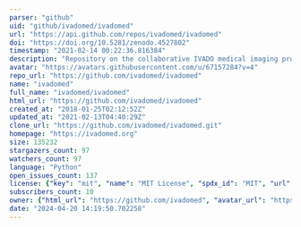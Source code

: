 ```yaml
---
parser: "github"
uid: "github/ivadomed/ivadomed"
url: "https://api.github.com/repos/ivadomed/ivadomed"
doi: "https://doi.org/10.5281/zenodo.4527802"
timestamp: "2021-02-14 00:22:36.816384"
description: "Repository on the collaborative IVADO medical imaging project between the Mila and NeuroPoly labs."
avatar: "https://avatars.githubusercontent.com/u/67157284?v=4"
repo_url: "https://github.com/ivadomed/ivadomed"
name: "ivadomed"
full_name: "ivadomed/ivadomed"
html_url: "https://github.com/ivadomed/ivadomed"
created_at: "2018-01-25T02:12:52Z"
updated_at: "2021-02-13T04:40:29Z"
clone_url: "https://github.com/ivadomed/ivadomed.git"
homepage: "https://ivadomed.org"
size: 135232
stargazers_count: 97
watchers_count: 97
language: "Python"
open_issues_count: 137
license: {"key": "mit", "name": "MIT License", "spdx_id": "MIT", "url": "https://api.github.com/licenses/mit", "node_id": "MDc6TGljZW5zZTEz"}
subscribers_count: 10
owner: {"html_url": "https://github.com/ivadomed", "avatar_url": "https://avatars.githubusercontent.com/u/67157284?v=4", "login": "ivadomed", "type": "Organization"}
date: "2024-04-20 14:19:50.702258"
---
```


